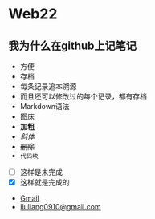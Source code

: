 # Web22

## 我为什么在github上记笔记
- 方便
- 存档
- 每条记录追本溯源
- 而且还可以修改过的每个记录，都有存档
- Markdown语法
- 图床
- **加粗**
- *斜体*
- ~~删除~~
- `代码块`
- [ ] 这样是未完成 
- [x] 这样就是完成的
- [Gmail](www.gmail.com)
- <liuliang0910@gmail.com>
